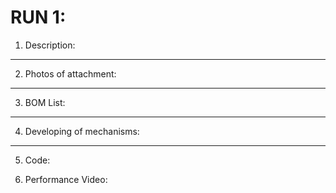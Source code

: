 # RUN 1:

1) Description:

----

2) Photos of attachment:
----

3) BOM List:
----

4) Developing of mechanisms:
----

5) Code:

6) Performance Video:
